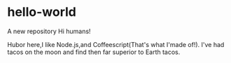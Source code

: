 # hello-world
A new repository
Hi humans!

Hubor here,I like Node.js,and Coffeescript(That's what I'made of!).
I've had tacos on the moon and find then far superior to Earth tacos.
